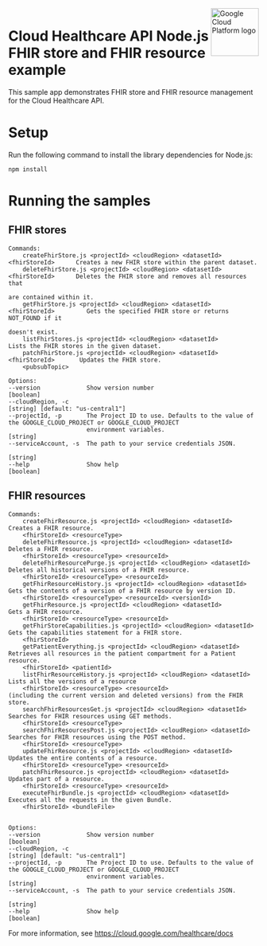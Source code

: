 <img src="https://avatars2.githubusercontent.com/u/2810941?v=3&s=96" alt="Google Cloud Platform logo" title="Google Cloud Platform" align="right" height="96" width="96"/>

# Cloud Healthcare API Node.js FHIR store and FHIR resource example

This sample app demonstrates FHIR store and FHIR resource management for the Cloud Healthcare API.

# Setup

Run the following command to install the library dependencies for Node.js:

    npm install

# Running the samples

## FHIR stores

    Commands:
        createFhirStore.js <projectId> <cloudRegion> <datasetId> <fhirStoreId>      Creates a new FHIR store within the parent dataset.
        deleteFhirStore.js <projectId> <cloudRegion> <datasetId> <fhirStoreId>      Deletes the FHIR store and removes all resources that
                                                                                    are contained within it.
        getFhirStore.js <projectId> <cloudRegion> <datasetId> <fhirStoreId>         Gets the specified FHIR store or returns NOT_FOUND if it
                                                                                    doesn't exist.
        listFhirStores.js <projectId> <cloudRegion> <datasetId>                     Lists the FHIR stores in the given dataset.
        patchFhirStore.js <projectId> <cloudRegion> <datasetId> <fhirStoreId>       Updates the FHIR store.
        <pubsubTopic>

    Options:
    --version             Show version number                                                                    [boolean]
    --cloudRegion, -c                                                                    [string] [default: "us-central1"]
    --projectId, -p       The Project ID to use. Defaults to the value of the GOOGLE_CLOUD_PROJECT or GOOGLE_CLOUD_PROJECT
                          environment variables.                                                                  [string]
    --serviceAccount, -s  The path to your service credentials JSON.
                                                                                                                  [string]
    --help                Show help                                                                              [boolean]


## FHIR resources

    Commands:
        createFhirResource.js <projectId> <cloudRegion> <datasetId>           Creates a FHIR resource.
        <fhirStoreId> <resourceType>
        deleteFhirResource.js <projectId> <cloudRegion> <datasetId>           Deletes a FHIR resource.
        <fhirStoreId> <resourceType> <resourceId>
        deleteFhirResourcePurge.js <projectId> <cloudRegion> <datasetId>      Deletes all historical versions of a FHIR resource.
        <fhirStoreId> <resourceType> <resourceId>
        getFhirResourceHistory.js <projectId> <cloudRegion> <datasetId>       Gets the contents of a version of a FHIR resource by version ID.
        <fhirStoreId> <resourceType> <resourceId> <versionId>
        getFhirResource.js <projectId> <cloudRegion> <datasetId>              Gets a FHIR resource.
        <fhirStoreId> <resourceType> <resourceId>
        getFhirStoreCapabilities.js <projectId> <cloudRegion> <datasetId>     Gets the capabilities statement for a FHIR store.
        <fhirStoreId>
        getPatientEverything.js <projectId> <cloudRegion> <datasetId>         Retrieves all resources in the patient compartment for a Patient resource.
        <fhirStoreId> <patientId>
        listFhirResourceHistory.js <projectId> <cloudRegion> <datasetId>      Lists all the versions of a resource
        <fhirStoreId> <resourceType> <resourceId>                             (including the current version and deleted versions) from the FHIR store.
        searchFhirResourcesGet.js <projectId> <cloudRegion> <datasetId>       Searches for FHIR resources using GET methods.
        <fhirStoreId> <resourceType>
        searchFhirResourcesPost.js <projectId> <cloudRegion> <datasetId>      Searches for FHIR resources using the POST method.
        <fhirStoreId> <resourceType>
        updateFhirResource.js <projectId> <cloudRegion> <datasetId>           Updates the entire contents of a resource.
        <fhirStoreId> <resourceType> <resourceId>
        patchFhirResource.js <projectId> <cloudRegion> <datasetId>            Updates part of a resource.
        <fhirStoreId> <resourceType> <resourceId>
        executeFhirBundle.js <projectId> <cloudRegion> <datasetId>            Executes all the requests in the given Bundle.
        <fhirStoreId> <bundleFile>


    Options:
    --version             Show version number                                                                    [boolean]
    --cloudRegion, -c                                                                    [string] [default: "us-central1"]
    --projectId, -p       The Project ID to use. Defaults to the value of the GOOGLE_CLOUD_PROJECT or GOOGLE_CLOUD_PROJECT
                          environment variables.                                                                  [string]
    --serviceAccount, -s  The path to your service credentials JSON.
                                                                                                                  [string]
    --help                Show help                                                                              [boolean]

For more information, see https://cloud.google.com/healthcare/docs

